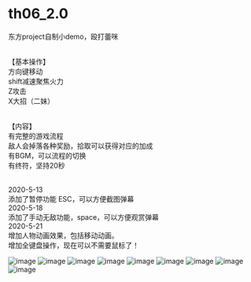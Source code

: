 # th06_2.0
东方project自制小demo，殴打蕾咪

<Br/>【基本操作】
<Br/>  方向键移动
<Br/>  shift减速聚焦火力
<Br/>  Z攻击
<Br/>  X大招（二妹）

<Br/>【内容】
<Br/>  有完整的游戏流程
<Br/>  敌人会掉落各种奖励，拾取可以获得对应的加成
<Br/>  有BGM，可以流程的切换
<Br/>  有终符，坚持20秒

<Br/>2020-5-13
<Br/>  添加了暂停功能 ESC，可以方便截图弹幕
<Br/>2020-5-18
<Br/>  添加了手动无敌功能，space，可以方便观赏弹幕
<Br/>2020-5-21
<Br/>  增加人物动画效果，包括移动动画。
<Br/>  增加全键盘操作，现在可以不需要鼠标了！

![image](https://github.com/Songhan17/th06_1.5/blob/master/pictures/1.png)
![image](https://github.com/Songhan17/th06_1.5/blob/master/pictures/2.png)
![image](https://github.com/Songhan17/th06_1.5/blob/master/pictures/3.png)
![image](https://github.com/Songhan17/th06_1.5/blob/master/pictures/4.png)
![image](https://github.com/Songhan17/th06_1.5/blob/master/pictures/5.png)
![image](https://github.com/Songhan17/th06_1.5/blob/master/pictures/6.png)
![image](https://github.com/Songhan17/th06_1.5/blob/master/pictures/7.png)
![image](https://github.com/Songhan17/th06_1.5/blob/master/pictures/8.png)
![image](https://github.com/Songhan17/th06_1.5/blob/master/pictures/9.png)
